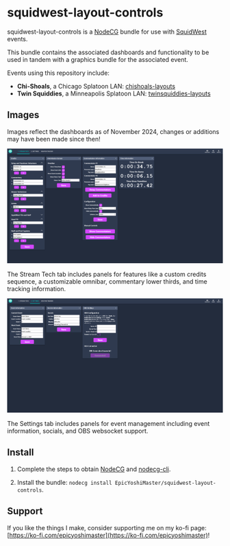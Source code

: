 # squidwest-layout-controls

squidwest-layout-controls is a [NodeCG](http://github.com/nodecg/nodecg) bundle for use with [SquidWest](https://bsky.app/profile/squidwest.bsky.social) events.

This bundle contains the associated dashboards and functionality to be used in tandem with a graphics bundle for the associated event.

Events using this repository include:

- **Chi-Shoals**, a Chicago Splatoon LAN: [chishoals-layouts](https://github.com/EpicYoshiMaster/chishoals-layouts)
- **Twin Squiddies**, a Minneapolis Splatoon LAN: [twinsquiddies-layouts](https://github.com/EpicYoshiMaster/twinsquiddies-layouts)

## Images

Images reflect the dashboards as of November 2024, changes or additions may have been made since then!

![Stream Tech Dashboard](./screenshots/DashboardStreamTech.png)

The Stream Tech tab includes panels for features like a custom credits sequence, a customizable omnibar, commentary lower thirds, and time tracking information.

![Settings Dashboard](./screenshots/DashboardSettings.png)

The Settings tab includes panels for event management including event information, socials, and OBS websocket support.

## Install

1. Complete the steps to obtain [NodeCG](https://www.nodecg.dev/) and [nodecg-cli](https://github.com/nodecg/nodecg-cli).

2. Install the bundle: `nodecg install EpicYoshiMaster/squidwest-layout-controls`.

## Support

If you like the things I make, consider supporting me on my ko-fi page: [https://ko-fi.com/epicyoshimaster](https://ko-fi.com/epicyoshimaster)!
